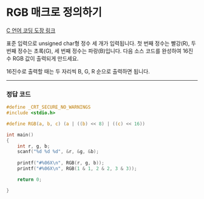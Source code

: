 # RGB 매크로 정의하기

[C 언어 코딩 도장 링크](https://dojang.io/mod/quiz/view.php?id=660)

표준 입력으로 unsigned char형 정수 세 개가 입력됩니다. 첫 번째 정수는 빨강(R), 두 번째 정수는 초록(G), 세 번째 정수는 파랑(B)입니다. 다음 소스 코드를 완성하여 16진수 RGB 값이 출력되게 만드세요.

16진수로 출력할 때는 두 자리씩 B, G, R 순으로 출력하면 됩니다.

---

### 정답 코드

```c
#define _CRT_SECURE_NO_WARNINGS
#include <stdio.h>

#define RGB(a, b, c) (a | ((b) << 8) | ((c) << 16))

int main()
{
    int r, g, b;
    scanf("%d %d %d", &r, &g, &b);
 
    printf("#%06X\n", RGB(r, g, b));
    printf("#%06X\n", RGB(1 & 1, 2 & 2, 3 & 3));

    return 0;

}
```

